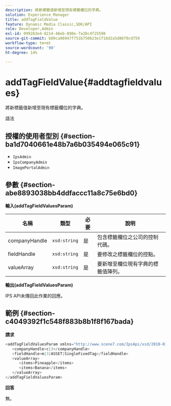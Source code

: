 ```yaml
---
description: 將新標籤值新增至現有標籤欄位的字典。
solution: Experience Manager
title: addTagFieldValue
feature: Dynamic Media Classic,SDK/API
role: Developer,Admin
exl-id: 099263e4-8214-46eb-898e-7a28c4f25598
source-git-commit: b89ca96947f751b750623e1f18d2a5d86f0cd759
workflow-type: tm+mt
source-wordcount: '90'
ht-degree: 14%

---
```


# addTagFieldValue{#addtagfieldvalues}

將新標籤值新增至現有標籤欄位的字典。

語法

## 授權的使用者型別 {#section-ba1d7040661e48b7a6b035494e065c91}

* `IpsAdmin`
* `IpsCompanyAdmin`
* `ImagePortalAdmin`

## 參數 {#section-abe8893038bb4ddfaccc11a8c75e6bd0}

**輸入(addTagFieldValuesParam)**

| 名稱 | 類型 | 必要 | 說明 |
|---|---|---|---|
| companyHandle | `xsd:string` | 是 | 包含標籤欄位之公司的控制代碼。 |
| fieldHandle | `xsd:string` | 是 | 要修改之標籤欄位的控點。 |
| valueArray | `xsd:string` | 是 | 要新增至欄位現有字典的標籤值陣列。 |

**輸出(addTagFieldValuesParam)**

IPS API未傳回此作業的回應。

## 範例 {#section-c4049392f1c548f883b8b1f8f167bada}

**請求**

```java {.line-numbers}
<addTagFieldValuesParam xmlns="http://www.scene7.com/IpsApi/xsd/2010-01-31">
   <companyHandle>c|3</companyHandle>
   <fieldHandle>m|3|ASSET|SingleFixedTag</fieldHandle>
   <valueArray>
      <items>Pineapple</items>
      <items>Banana</items>
   </valueArray>
</addTagFieldValuesParam>
```

**回答**

無。
